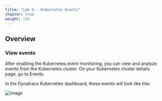 ```yaml
---
title: "Lab 8 - Kubernetes Events"
chapter: true
weight: 110
---
```

## Overview

### View events
After enabling the Kubernetes event monitoring, you can view and analyze events from the Kubernetes cluster. On your Kubernetes cluster details page, go to Events.

In the Dynatrace Kubernetes dashboard, these events will look like this: 

![image](/images/aws-lab8-K8-events_boom-events.png)

